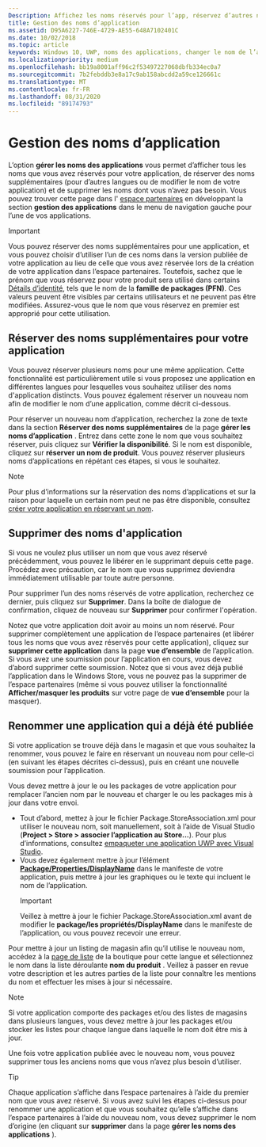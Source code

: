 ```yaml
---
Description: Affichez les noms réservés pour l’app, réservez d’autres noms (pour d’autres langues ou pour changer le nom de l’app) et supprimez les noms réservés inutiles.
title: Gestion des noms d’application
ms.assetid: D95A6227-746E-4729-AE55-648A7102401C
ms.date: 10/02/2018
ms.topic: article
keywords: Windows 10, UWP, noms des applications, changer le nom de l’application, mettre à jour le nom de l’application, nom du jeu, nom du produit
ms.localizationpriority: medium
ms.openlocfilehash: bb19a8001aff96c2f53497227068dbfb334ec0a7
ms.sourcegitcommit: 7b2febddb3e8a17c9ab158abcdd2a59ce126661c
ms.translationtype: MT
ms.contentlocale: fr-FR
ms.lasthandoff: 08/31/2020
ms.locfileid: "89174793"
---
```

# <a name="manage-app-names"></a>Gestion des noms d’application

L’option **gérer les noms des applications** vous permet d’afficher tous les noms que vous avez réservés pour votre application, de réserver des noms supplémentaires (pour d’autres langues ou de modifier le nom de votre application) et de supprimer les noms dont vous n’avez pas besoin. Vous pouvez trouver cette page dans l' [espace partenaires](https://partner.microsoft.com/dashboard) en développant la section **gestion des applications** dans le menu de navigation gauche pour l’une de vos applications.

> [!IMPORTANT]
> Vous pouvez réserver des noms supplémentaires pour une application, et vous pouvez choisir d’utiliser l’un de ces noms dans la version publiée de votre application au lieu de celle que vous avez réservée lors de la création de votre application dans l’espace partenaires. Toutefois, sachez que le prénom que vous réservez pour votre produit sera utilisé dans certains [Détails d’identité](view-app-identity-details.md), tels que le nom de la **famille de packages (PFN)**. Ces valeurs peuvent être visibles par certains utilisateurs et ne peuvent pas être modifiées. Assurez-vous que le nom que vous réservez en premier est approprié pour cette utilisation.


## <a name="reserve-additional-names-for-your-app"></a>Réserver des noms supplémentaires pour votre application

Vous pouvez réserver plusieurs noms pour une même application. Cette fonctionnalité est particulièrement utile si vous proposez une application en différentes langues pour lesquelles vous souhaitez utiliser des noms d'application distincts. Vous pouvez également réserver un nouveau nom afin de modifier le nom d’une application, comme décrit ci-dessous.

Pour réserver un nouveau nom d’application, recherchez la zone de texte dans la section **Réserver des noms supplémentaires** de la page **gérer les noms d’application** . Entrez dans cette zone le nom que vous souhaitez réserver, puis cliquez sur **Vérifier la disponibilité**. Si le nom est disponible, cliquez sur **réserver un nom de produit**. Vous pouvez réserver plusieurs noms d’applications en répétant ces étapes, si vous le souhaitez.

> [!NOTE]
> Pour plus d’informations sur la réservation des noms d’applications et sur la raison pour laquelle un certain nom peut ne pas être disponible, consultez [créer votre application en réservant un nom](create-your-app-by-reserving-a-name.md).


## <a name="delete-app-names"></a>Supprimer des noms d'application

Si vous ne voulez plus utiliser un nom que vous avez réservé précédemment, vous pouvez le libérer en le supprimant depuis cette page. Procédez avec précaution, car le nom que vous supprimez deviendra immédiatement utilisable par toute autre personne.

Pour supprimer l’un des noms réservés de votre application, recherchez ce dernier, puis cliquez sur **Supprimer**. Dans la boîte de dialogue de confirmation, cliquez de nouveau sur **Supprimer** pour confirmer l'opération.

Notez que votre application doit avoir au moins un nom réservé. Pour supprimer complètement une application de l’espace partenaires (et libérer tous les noms que vous avez réservés pour cette application), cliquez sur **supprimer cette application** dans la page **vue d’ensemble** de l’application. Si vous avez une soumission pour l’application en cours, vous devez d’abord supprimer cette soumission. Notez que si vous avez déjà publié l’application dans le Windows Store, vous ne pouvez pas la supprimer de l’espace partenaires (même si vous pouvez utiliser la fonctionnalité **Afficher/masquer les produits** sur votre page de **vue d’ensemble** pour la masquer). 


## <a name="rename-an-app-that-has-already-been-published"></a>Renommer une application qui a déjà été publiée

Si votre application se trouve déjà dans le magasin et que vous souhaitez la renommer, vous pouvez le faire en réservant un nouveau nom pour celle-ci (en suivant les étapes décrites ci-dessus), puis en créant une nouvelle soumission pour l’application. 

Vous devez mettre à jour le ou les packages de votre application pour remplacer l’ancien nom par le nouveau et charger le ou les packages mis à jour dans votre envoi.
- Tout d’abord, mettez à jour le fichier Package.StoreAssociation.xml pour utiliser le nouveau nom, soit manuellement, soit à l’aide de Visual Studio (**Project > Store > associer l’application au Store...**). Pour plus d’informations, consultez [empaqueter une application UWP avec Visual Studio](/windows/msix/package/packaging-uwp-apps).
- Vous devez également mettre à jour l’élément [**Package/Properties/DisplayName**](/uwp/schemas/appxpackage/uapmanifestschema/element-displayname) dans le manifeste de votre application, puis mettre à jour les graphiques ou le texte qui incluent le nom de l’application. 
  > [!IMPORTANT]
  > Veillez à mettre à jour le fichier Package.StoreAssociation.xml avant de modifier le **package/les propriétés/DisplayName** dans le manifeste de l’application, ou vous pouvez recevoir une erreur.

Pour mettre à jour un listing de magasin afin qu’il utilise le nouveau nom, accédez à la [page de liste](create-app-store-listings.md) de la boutique pour cette langue et sélectionnez le nom dans la liste déroulante **nom du produit** . Veillez à passer en revue votre description et les autres parties de la liste pour connaître les mentions du nom et effectuer les mises à jour si nécessaire.

> [!NOTE]
> Si votre application comporte des packages et/ou des listes de magasins dans plusieurs langues, vous devez mettre à jour les packages et/ou stocker les listes pour chaque langue dans laquelle le nom doit être mis à jour.

Une fois votre application publiée avec le nouveau nom, vous pouvez supprimer tous les anciens noms que vous n’avez plus besoin d’utiliser.

> [!TIP]
> Chaque application s’affiche dans l’espace partenaires à l’aide du premier nom que vous avez réservé. Si vous avez suivi les étapes ci-dessus pour renommer une application et que vous souhaitez qu’elle s’affiche dans l’espace partenaires à l’aide du nouveau nom, vous devez supprimer le nom d’origine (en cliquant sur **supprimer** dans la page **gérer les noms des applications** ). 

 

 